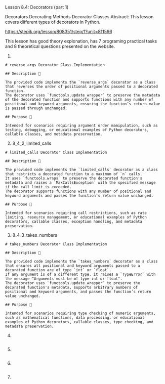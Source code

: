 Lesson 8.4: Decorators (part 1)

Decorators
Decorating Methods
Decorator Classes
Abstract: This lesson covers different types of decorators in Python.

https://stepik.org/lesson/808351/step/1?unit=811596

This lesson has good theory explonation, has 7 programing practical tasks and 8 theoretical questions presented on the website.

1.

```
# reverse_args Decorator Class Implementation

## Description 📝

The provided code implements the `reverse_args` decorator as a class that reverses the order of positional arguments passed to a decorated function.
The decorator uses `functools.update_wrapper` to preserve the metadata of the decorated function and supports functions with any number of positional and keyword arguments, ensuring the function’s return value is passed through unchanged.

## Purpose 🎯

Intended for scenarios requiring argument order manipulation, such as testing, debugging, or educational examples of Python decorators, callable classes, and metadata preservation.
```

2. 8_4_2_limited_calls

```
# limited_calls Decorator Class Implementation

## Description 📝

The provided code implements the `limited_calls` decorator as a class that restricts a decorated function to a maximum of `n` calls.
It uses `functools.wraps` to preserve the decorated function's metadata and raises a `MaxCallsException` with the specified message if the call limit is exceeded.
The decorator supports functions with any number of positional and keyword arguments and passes the function’s return value unchanged.

## Purpose 🎯

Intended for scenarios requiring call restrictions, such as rate limiting, resource management, or educational examples of Python decorators, callable classes, exception handling, and metadata preservation.
```

3. 8_4_3_takes_numbers

```
# takes_numbers Decorator Class Implementation

## Description 📝

The provided code implements the `takes_numbers` decorator as a class that ensures all positional and keyword arguments passed to a decorated function are of type `int` or `float`.
If any argument is of a different type, it raises a `TypeError` with the message "Arguments must be of type int or float".
The decorator uses `functools.update_wrapper` to preserve the decorated function's metadata, supports arbitrary numbers of positional and keyword arguments, and passes the function’s return value unchanged.

## Purpose 🎯

Intended for scenarios requiring type checking of numeric arguments, such as mathematical functions, data processing, or educational examples of Python decorators, callable classes, type checking, and metadata preservation.
```

4.

```

```

5.

```

```

6.

```

```

7.

```

```
